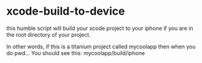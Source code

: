 xcode-build-to-device
=====================

this humble script will build your xcode project to your iphone if you are in the root directory of your project.

In other words, if this is a titanium project called mycoolapp then 
when you do pwd...
You should see this:
mycoolapp/build/iphone
